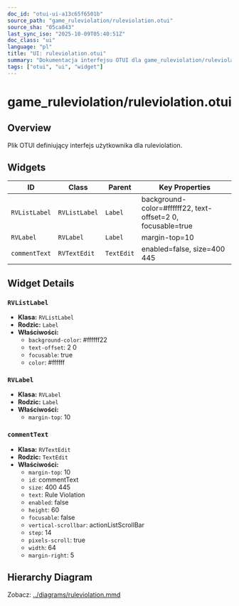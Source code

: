 ```yaml
---
doc_id: "otui-ui-a13c65f6501b"
source_path: "game_ruleviolation/ruleviolation.otui"
source_sha: "05ca843"
last_sync_iso: "2025-10-09T05:40:51Z"
doc_class: "ui"
language: "pl"
title: "UI: ruleviolation.otui"
summary: "Dokumentacja interfejsu OTUI dla game_ruleviolation/ruleviolation.otui"
tags: ["otui", "ui", "widget"]
---
```


# game_ruleviolation/ruleviolation.otui

## Overview

Plik OTUI definiujący interfejs użytkownika dla ruleviolation.

## Widgets

| ID | Class | Parent | Key Properties |
|----|-------|--------|----------------|
| `RVListLabel` | `RVListLabel` | `Label` | background-color=#ffffff22, text-offset=2 0, focusable=true |
| `RVLabel` | `RVLabel` | `Label` | margin-top=10 |
| `commentText` | `RVTextEdit` | `TextEdit` | enabled=false, size=400 445 |

## Widget Details

### `RVListLabel`

- **Klasa:** `RVListLabel`
- **Rodzic:** `Label`
- **Właściwości:**
  - `background-color`: #ffffff22
  - `text-offset`: 2 0
  - `focusable`: true
  - `color`: #ffffff

### `RVLabel`

- **Klasa:** `RVLabel`
- **Rodzic:** `Label`
- **Właściwości:**
  - `margin-top`: 10

### `commentText`

- **Klasa:** `RVTextEdit`
- **Rodzic:** `TextEdit`
- **Właściwości:**
  - `margin-top`: 10
  - `id`: commentText
  - `size`: 400 445
  - `text`: Rule Violation
  - `enabled`: false
  - `height`: 60
  - `focusable`: false
  - `vertical-scrollbar`: actionListScrollBar
  - `step`: 14
  - `pixels-scroll`: true
  - `width`: 64
  - `margin-right`: 5

## Hierarchy Diagram

Zobacz: [../diagrams/ruleviolation.mmd](../diagrams/ruleviolation.mmd)
